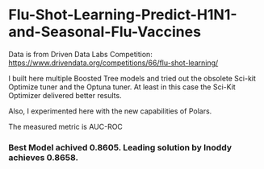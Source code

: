 # Flu-Shot-Learning-Predict-H1N1-and-Seasonal-Flu-Vaccines

Data is from Driven Data Labs Competition: https://www.drivendata.org/competitions/66/flu-shot-learning/

I built here multiple Boosted Tree models and tried out the obsolete Sci-kit Optimize tuner and the Optuna tuner.
At least in this case the Sci-Kit Optimizer delivered better results.

Also, I experimented here with the new capabilities of Polars.

The measured metric is AUC-ROC
### Best Model achived 0.8605. Leading solution by Inoddy achieves 0.8658. 
